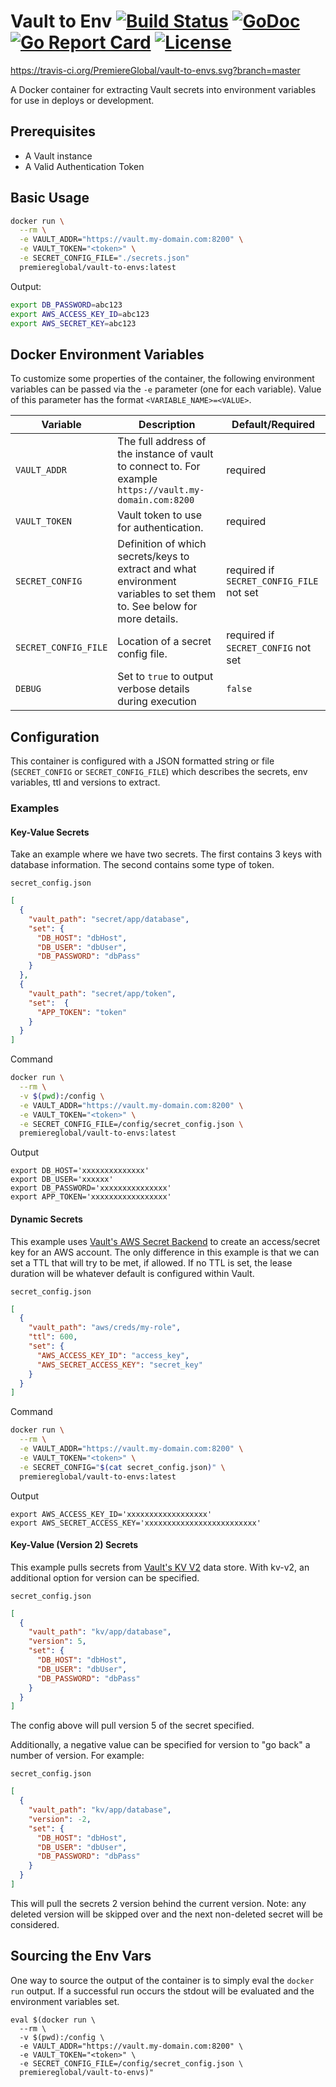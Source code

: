 # Vault to Env [![Build Status](https://travis-ci.org/PremiereGlobal/vault-to-envs.svg?branch=master)](https://travis-ci.org/PremiereGlobal/vault-to-envs) [![GoDoc](https://godoc.org/github.com/PremiereGlobal/vault-to-envs?status.png)](https://godoc.org/github.com/PremiereGlobal/vault-to-envs/pkg/vaulttoenvs) [![Go Report Card](https://goreportcard.com/badge/github.com/PremiereGlobal/vault-to-envs)](https://goreportcard.com/report/github.com/PremiereGlobal/vault-to-envs) [![License](https://img.shields.io/badge/License-MIT-blue.svg)](https://github.com/PremiereGlobal/vault-to-envs/blob/master/LICENSE) 

https://travis-ci.org/PremiereGlobal/vault-to-envs.svg?branch=master

A Docker container for extracting Vault secrets into environment variables for use in deploys or development.

## Prerequisites

* A Vault instance
* A Valid Authentication Token

## Basic Usage

```bash
docker run \
  --rm \
  -e VAULT_ADDR="https://vault.my-domain.com:8200" \
  -e VAULT_TOKEN="<token>" \
  -e SECRET_CONFIG_FILE="./secrets.json"
  premiereglobal/vault-to-envs:latest
```

Output:

```bash
export DB_PASSWORD=abc123
export AWS_ACCESS_KEY_ID=abc123
export AWS_SECRET_KEY=abc123
```

## Docker Environment Variables

To customize some properties of the container, the following environment
variables can be passed via the `-e` parameter (one for each variable).  Value
of this parameter has the format `<VARIABLE_NAME>=<VALUE>`.

| Variable       | Description                                  | Default/Required |
|----------------|----------------------------------------------|---------|
|`VAULT_ADDR`| The full address of the instance of vault to connect to. For example `https://vault.my-domain.com:8200` | required |
|`VAULT_TOKEN`| Vault token to use for authentication. | required |
|`SECRET_CONFIG`| Definition of which secrets/keys to extract and what environment variables to set them to. See below for more details. | required if `SECRET_CONFIG_FILE` not set |
|`SECRET_CONFIG_FILE`| Location of a secret config file. | required if `SECRET_CONFIG` not set |
|`DEBUG`| Set to `true` to output verbose details during execution | `false` |

## Configuration
This container is configured with a JSON formatted string or file (`SECRET_CONFIG` or `SECRET_CONFIG_FILE`) which describes the secrets, env variables, ttl and versions to extract.

### Examples

#### Key-Value Secrets
Take an example where we have two secrets.  The first contains 3 keys with database information.  The second contains some type of token.

`secret_config.json`
```json
[
  {
    "vault_path": "secret/app/database",
    "set": {
      "DB_HOST": "dbHost",
      "DB_USER": "dbUser",
      "DB_PASSWORD": "dbPass"
    }
  },
  {
    "vault_path": "secret/app/token",
    "set":  {
      "APP_TOKEN": "token"
    }
  }
]
```

Command
```bash
docker run \
  --rm \
  -v $(pwd):/config \
  -e VAULT_ADDR="https://vault.my-domain.com:8200" \
  -e VAULT_TOKEN="<token>" \
  -e SECRET_CONFIG_FILE=/config/secret_config.json \
  premiereglobal/vault-to-envs:latest
```

Output
```
export DB_HOST='xxxxxxxxxxxxxx'
export DB_USER='xxxxxx'
export DB_PASSWORD='xxxxxxxxxxxxxxx'
export APP_TOKEN='xxxxxxxxxxxxxxxxx'
```

#### Dynamic Secrets
This example uses [Vault's AWS Secret Backend](https://www.vaultproject.io/docs/secrets/aws/) to create an access/secret key for an AWS account.  The only difference in this example is that we can set a TTL that will try to be met, if allowed. If no TTL is set, the lease duration will be whatever default is configured within Vault.

`secret_config.json`
```json
[
  {
    "vault_path": "aws/creds/my-role",
    "ttl": 600,
    "set": {
      "AWS_ACCESS_KEY_ID": "access_key",
      "AWS_SECRET_ACCESS_KEY": "secret_key"
    }
  }
]
```

Command
```bash
docker run \
  --rm \
  -e VAULT_ADDR="https://vault.my-domain.com:8200" \
  -e VAULT_TOKEN="<token>" \
  -e SECRET_CONFIG="$(cat secret_config.json)" \
  premiereglobal/vault-to-envs:latest
```

Output
```
export AWS_ACCESS_KEY_ID='xxxxxxxxxxxxxxxxxx'
export AWS_SECRET_ACCESS_KEY='xxxxxxxxxxxxxxxxxxxxxxxxx'
```

#### Key-Value (Version 2) Secrets
This example pulls secrets from [Vault's KV V2](https://www.vaultproject.io/docs/secrets/kv/kv-v2.html) data store.  With kv-v2, an additional option for version can be specified.

`secret_config.json`
```json
[
  {
    "vault_path": "kv/app/database",
    "version": 5,
    "set": {
      "DB_HOST": "dbHost",
      "DB_USER": "dbUser",
      "DB_PASSWORD": "dbPass"
    }
  }
]
```

The config above will pull version 5 of the secret specified.

Additionally, a negative value can be specified for version to "go back" a number of version.  For example:

`secret_config.json`
```json
[
  {
    "vault_path": "kv/app/database",
    "version": -2,
    "set": {
      "DB_HOST": "dbHost",
      "DB_USER": "dbUser",
      "DB_PASSWORD": "dbPass"
    }
  }
]
```

This will pull the secrets 2 version behind the current version. Note: any deleted version will be skipped over and the next non-deleted secret will be considered.

## Sourcing the Env Vars
One way to source the output of the container is to simply eval the `docker run` output. If a successful run occurs the stdout will be evaluated and the environment variables set.

```
eval $(docker run \
  --rm \
  -v $(pwd):/config \
  -e VAULT_ADDR="https://vault.my-domain.com:8200" \
  -e VAULT_TOKEN="<token>" \
  -e SECRET_CONFIG_FILE=/config/secret_config.json \
  premiereglobal/vault-to-envs)"
```
